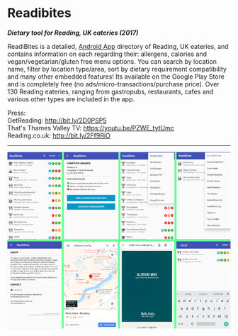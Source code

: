# Readibites

**_Dietary tool for Reading, UK eateries (2017)_**

ReadiBites is a detailed, [Android App](https://play.google.com/store/apps/details?id=ws.roberts.android.readibites&hl=en) directory of Reading, UK eateries, and contains information on each regarding their: allergens, calories and vegan/vegetarian/gluten free menu options. You can search by location name, filter by location type/area, sort by dietary requirement compatibility and many other embedded features! Its available on the Google Play Store and is completely free (no ads/micro-transactions/purchase price). Over 130 Reading eateries, ranging from gastropubs, restaurants, cafes and various other types are included in the app.

Press:  
GetReading: http://bit.ly/2D0PSP5  
That's Thames Valley TV: https://youtu.be/PZWE_tytUmc  
Reading.co.uk: http://bit.ly/2Ff9RiO

---


![alt text](https://raw.githubusercontent.com/ow-ro/Readibites/master/readibites_screens.png "Logo Title Text 1")
